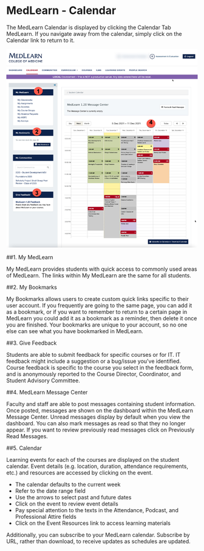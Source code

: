 # MedLearn - Calendar

The MedLearn Calendar is displayed by clicking the Calendar Tab MedLearn. If you navigate away from the calendar, simply click on the Calendar link to return to it.

![Dashboard](./images/MedLearn/MedLearn_Calendar.jpg)

##1. My MedLearn

My MedLearn provides students with quick access to commonly used areas of MedLearn. The links within My MedLearn are the same for all students.

##2. My Bookmarks

My Bookmarks allows users to create custom quick links specific to their user account. If you frequently are going to the same page, you can add it as a bookmark, or if you want to remember to return to a certain page in MedLearn you could add it as a bookmark as a reminder, then delete it once you are finished. Your bookmarks are unique to your account, so no one else can see what you have bookmarked in MedLearn.

##3. Give Feedback

Students are able to submit feedback for specific courses or for IT. IT feedback might include a suggestion or a bug/issue you've identified. Course feedback is specific to the course you select in the feedback form, and is anonymously reported to the Course Director, Coordinator, and Student Advisory Committee.

##4. MedLearn Message Center

Faculty and staff are able to post messages containing student information. Once posted, messages are shown on the dashboard within the MedLearn Message Center. Unread messages display by default when you view the dashboard. You can also mark messages as read so that they no longer appear. If you want to review previously read messages click on Previously Read Messages.

##5. Calendar

Learning events for each of the courses are displayed on the student calendar. Event details (e.g. location, duration, attendance requirements, etc.) and resources are accessed by clicking on the event.

* The calendar defaults to the current week
* Refer to the date range field
* Use the arrows to select past and future dates
* Click on the event to review event details
* Pay special attention to the texts in the Attendance, Podcast, and Professional Attire fields
* Click on the Event Resources link to access learning materials

Additionally, you can subscribe to your MedLearn calendar. Subscribe by URL, rather than download, to receive updates as schedules are updated.